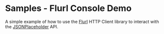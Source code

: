 # Samples - Flurl Console Demo

A simple example of how to use the [Flurl](https://flurl.dev) HTTP Client library to interact with the [JSONPlaceholder](https://jsonplaceholder.typicode.com) API.
